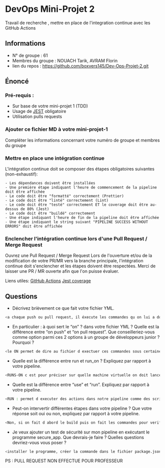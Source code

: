 # DevOps Mini-Projet 2
Travail de recherche , mettre en place de l'integration continue avec les GitHub Actions

## Informations
- N° de groupe : 61
- Membres du groupe : NOUACH Tarik, AVRAM Florin
- lien du repos : https://github.com/boxvers145/Dev-Ops-Projet-2.git


## Énoncé

### Pré-requis :
- Sur base de votre mini-projet 1 (TDD)
- Usage de [JEST](https://jestjs.io/docs/getting-started) obligatoire
- Utilisation pulls requests 


### Ajouter ce fichier MD à votre mini-projet-1
Compléter les informations concernant votre numéro de groupe et membres du groupe

### Mettre en place une intégration continue
L'intégration continue doit se composer des étapes obligatoires suivantes (non-exhaustif):

    - Les dépendances doivent être installées
    - Une première étape indiquant l'heure de commencement de la pipeline doit être affichée
    - Le code doit être "formatté" correctement (Prettier)
    - Le code doit être "linté" correctement (Lint)
    - Le code doit être "testé" correctement ET le coverage doit être au-dessus de 80% (Jest)
    - Le code doit être "buildé" correctement
    - Une étape indiquant l'heure de fin de la pipeline doit être affichée
    - Une étape indiquant le string suivant "PIPELINE SUCCESS WITHOUT ERRORS" doit être affichée

### Enclencher l'intégration continue lors d'une Pull Request / Merge Request
Ouvrez une Pull Request / Merge Request 
Lors de l'ouverture et/ou de la modification de votre PR/MR vers la branche principale, l'intégration continue doit s'enclencher et les étapes doivent être respectées.
Merci de laisser une PR / MR ouverte afin que l'on puisse évaluer.


Liens utiles:
[GitHub Actions](https://docs.github.com/fr/actions)
[Jest coverage](https://www.valentinog.com/blog/jest-coverage/)

## Questions

- Décrivez brièvement ce que fait votre fichier YML.  
```bash
<a chaque push ou pull request, il éxecute les commandes qu on lui a donner, par exemple il fait le prettier:fix, ensuite il build notre application>
```
- En particulier : à quoi sert le “on” ? dans votre fichier YML ?  Quelle est la différence entre “on push” et “on pull request”. Que conseilleriez-vous comme option parmi ces 2 options à un groupe de développeurs junior ? Pourquoi ? 
```bash
<le ON permet de dire au fichier d exectuer ces commandes sous certaine condition, dans notre exemple, lorsque on va push ou faire un pull request. ON PUSH s ignifie que les commandes vont s exectuer a chaque fois qu il y a un push et ON PULL REQUEST, lorsque une pull request sera créer. Pour le groupe de dév junior ça dépend, si ils font souvent des push c est mieux d utiliser le ON PUSH mais ils risquent de surcharger la pipeline, donc je conseille quand même de le faire en ON PULL REQUEST, surtout qu ils vont travailler avec des branches, mais ils sont obliger de créer une pull request>
```
- Quelle est la différence entre run et run_on ?  Expliquez par rapport à votre pipeline.  
```bash
<RUNS-ON c est pour préciser sur quelle machine virtuelle on doit lancer les commandes. RUN c est pour executer les commandes>
```
- Quelle est la différence entre “use” et “run”. Expliquez par rapport à votre pipeline. 
```bash
<RUN : permet d executer des actions dans notre pipeline comme des script ou commande shell. USE : permet d executer des actions dans notre pipeline venant de source externe>
```
- Peut-on intervertir différentes étapes dans votre pipeline ? Que votre réponse soit oui ou non, expliquez par rapport à votre pipeline. 
```bash
<Non, si on fait d abord le build puis on fait les commandes pour verifier nos test, ou faire lint:fix ou prettier:fix et qu il y aura des problemes, ça ne servira a rien car on aura déjà build notre application, il y a un ordre a suivre>
```
- Je veux ajouter un test de sécurité sur mon pipeline en exécutant le programme secure_app. Que devrais-je faire ?  Quelles questions devriez-vous vous poser ? 
```bash
<installer le programme, créer la commande dans le fichier package.json/script, l integrer a la pipeline. Savoir a quel moment appeler le programme dans la pipeline>
```

PS : PULL REQUEST NON EFFECTUE POUR PROFESSEUR
